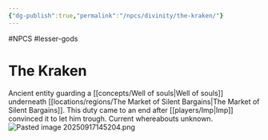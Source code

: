 ```yaml
---
{"dg-publish":true,"permalink":"/npcs/divinity/the-kraken/"}
---
```


#NPCS #lesser-gods
# The Kraken

Ancient entity guarding a [[concepts/Well of souls\|Well of souls]] underneath [[locations/regions/The Market of Silent Bargains\|The Market of Silent Bargains]]. This duty came to an end after [[players/Imp\|Imp]] convinced it to let him trough.
Current whereabouts unknown.
![Pasted image 20250917145204.png](/img/user/npcs/images/image%20files-divinity/Pasted%20image%2020250917145204.png)